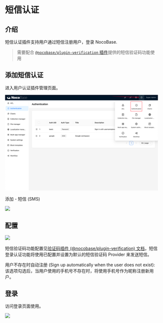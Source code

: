 # 短信认证

## 介绍

短信认证插件支持用户通过短信注册用户，登录 NocoBase.

> 需要配合 [`@nocobase/plugin-verification` 插件](../verification/index.md)提供的短信验证码功能使用

## 添加短信认证

进入用户认证插件管理页面。

![](../oidc/static/2023-12-03-18-19-33.png)

添加 - 短信 (SMS)

![](https://nocobase-docs.oss-cn-beijing.aliyuncs.com/29c8916492fd5e1564a872b31ad3ac0d.png)

## 配置

![](https://nocobase-docs.oss-cn-beijing.aliyuncs.com/a4d35ec63ba22ae2ea9e3e8e1cbb783d.png)

短信验证码功能配置见[验证码插件 (@nocobase/plugin-verification) 文档](../verification/index.md)，短信登录认证功能将使用已配置并设置为默认的短信验证码 Provider 来发送短信。

用户不存在时自动注册 (Sign up automatically when the user does not exist): 该选项勾选后，当用户使用的手机号不存在时，将使用手机号作为昵称注册新用户。

## 登录

访问登录页面使用。

![](https://nocobase-docs.oss-cn-beijing.aliyuncs.com/8d630739201bc27d8b0de076ab4f75e2.png)